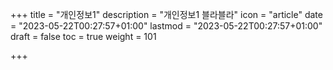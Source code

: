 ﻿+++
title = "개인정보1"
description = "개인정보1 블라블라"
icon = "article"
date = "2023-05-22T00:27:57+01:00"
lastmod = "2023-05-22T00:27:57+01:00"
draft = false
toc = true
weight = 101

+++